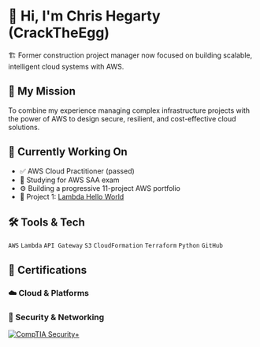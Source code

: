 # 👋 Hi, I'm Chris Hegarty (CrackTheEgg)

🏗️ Former construction project manager now focused on building scalable, intelligent cloud systems with AWS.

## 🧭 My Mission
To combine my experience managing complex infrastructure projects with the power of AWS to design secure, resilient, and cost-effective cloud solutions.

## 🌱 Currently Working On
- ✅ AWS Cloud Practitioner (passed)
- 🧠 Studying for AWS SAA exam
- ⚙️ Building a progressive 11-project AWS portfolio
- 🚀 Project 1: [Lambda Hello World](https://github.com/CrackTheEgg/aws-lambda-hello-world)

## 🛠 Tools & Tech
`AWS` `Lambda` `API Gateway` `S3` `CloudFormation` `Terraform` `Python` `GitHub`

## 📜 Certifications

### ☁️ Cloud & Platforms


### 🔐 Security & Networking
[![CompTIA Security+](https://images.credly.com/size/110x110/images/8e7a12f5-49a7-4e3f-84d9-7dfd8302f4db/image.png)](https://www.credly.com/badges/2c03d748-3465-4c32-b190-2c4458a5fdc0/public_url)
